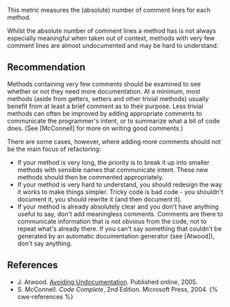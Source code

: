This metric measures the (absolute) number of comment lines for each method.

Whilst the absolute number of comment lines a method has is not always especially meaningful when taken out of context, methods with very few comment lines are almost undocumented and may be hard to understand.


## Recommendation
Methods containing very few comments should be examined to see whether or not they need more documentation. At a minimum, most methods (aside from getters, setters and other trivial methods) usually benefit from at least a brief comment as to their purpose. Less trivial methods can often be improved by adding appropriate comments to communicate the programmer's intent, or to summarize what a bit of code does. (See \[McConnell\] for more on writing good comments.)

There are some cases, however, where adding more comments should not be the main focus of refactoring:

* If your method is very long, the priority is to break it up into smaller methods with sensible names that communicate intent. These new methods should then be commented appropriately.
* If your method is very hard to understand, you should redesign the way it works to make things simpler. Tricky code is bad code - you shouldn't document it, you should rewrite it (and then document it).
* If your method is already absolutely clear and you don't have anything useful to say, don't add meaningless comments. Comments are there to communicate information that is not obvious from the code, not to repeat what's already there. If you can't say something that couldn't be generated by an automatic documentation generator (see \[Atwood\]), don't say anything.

## References
* J. Atwood. [Avoiding Undocumentation](http://www.codinghorror.com/blog/2005/11/avoiding-undocumentation.html). Published online, 2005.
* S. McConnell. *Code Complete*, 2nd Edition. Microsoft Press, 2004.
{% cwe-references %}
